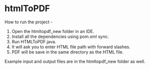 # htmlToPDF
How to run the project -

1. Open the htmltopdf_new folder in an IDE.
2. Install all the dependencies using pom.xml sync.
3. Run HTMLToPDF.java.
4. It will ask you to enter HTML file path with forward slashes.
5. PDF will be save in the same directory as the HTML file.

Example input and output files are in the htmltopdf_new folder as well.

